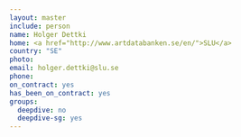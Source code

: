 ```yaml
---
layout: master
include: person
name: Holger Dettki
home: <a href="http://www.artdatabanken.se/en/">SLU</a>
country: "SE"
photo:
email: holger.dettki@slu.se
phone:
on_contract: yes
has_been_on_contract: yes
groups:
  deepdive: no
  deepdive-sg: yes
---
```

